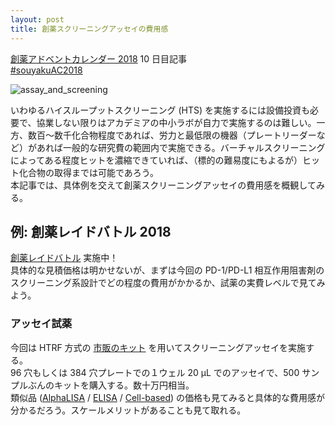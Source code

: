 ```yaml
---
layout: post
title: 創薬スクリーニングアッセイの費用感
---
```


[創薬アドベントカレンダー 2018](https://adventar.org/calendars/3041) 10 日目記事  
[#souyakuAC2018](https://twitter.com/search?q=%23souyakuAC2018)  
  
![assay_and_screening](https://user-images.githubusercontent.com/33997698/49732006-7b753780-fcc0-11e8-801b-1206ee214d1a.png)  
  
いわゆるハイスループットスクリーニング (HTS) を実施するには設備投資も必要で、協業しない限りはアカデミアの中小ラボが自力で実施するのは難しい。一方、数百～数千化合物程度であれば、労力と最低限の機器（プレートリーダーなど）があれば一般的な研究費の範囲内で実施できる。バーチャルスクリーニングによってある程度ヒットを濃縮できていれば、（標的の難易度にもよるが）ヒット化合物の取得までは可能であろう。  
本記事では、具体例を交えて創薬スクリーニングアッセイの費用感を概観してみる。

## 例: 創薬レイドバトル 2018
[創薬レイドバトル](https://gist.github.com/souyakuchan/7f9add656d9d6b91f02f6939b88aa2c8) 実施中！  
具体的な見積価格は明かせないが、まずは今回の PD-1/PD-L1 相互作用阻害剤のスクリーニング系設計でどの程度の費用がかかるか、試薬の実費レベルで見てみよう。  
### アッセイ試薬
今回は HTRF 方式の [市販のキット](https://www.cisbio.com/japan/drug-discovery/human-pd1pd-l1-biochemical-interaction-assay) を用いてスクリーニングアッセイを実施する。  
96 穴もしくは 384 穴プレートでの１ウェル 20 μL でのアッセイで、500 サンプルぶんのキットを購入する。数十万円相当。  
類似品 ([AlphaLISA](http://www.perkinelmer.com/product/alphalisa-pd-1-pd-l1-kit-500pts-al356c) / [ELISA](https://www.acrobiosystems.com/P11-PD-1-%5BBiotinylated%5D-%3A-PD-L1-Inhibitor-Screening-ELISA-Assay-Pair.html) / [Cell-based](http://bpsbioscience.com/pd1-pdl1-assay-kit-79377)) の価格も見てみると具体的な費用感が分かるだろう。スケールメリットがあることも見て取れる。  



